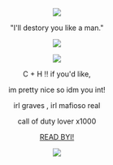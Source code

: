 <p align="center">
  <img src="https://64.media.tumblr.com/9eb9a3420c5f2ad9a25317ec008e2895/4e89607ad15c8962-62/s1280x1920/53161a1a8696dd27a34e4fc44cf571d829ffdf3c.pnj" />
</p>

<p align="center"> 
"I'll destory you like a man."


</p>

<p align="center">
  <img src="https://64.media.tumblr.com/a41883eb416d0bb9150e432176ff5447/49767fb56b85328a-79/s400x600/fbb217c1628186fcef09a23ded8c971d57e5f5c0.pnj" />
</p>


<p align="center">
  <img src="https://api.font-generator.com/preview/Hacked/46/22c322/none/Blue+%2F+Mafioso+%2F+Graves/d7235b917f9f56c23163ba23740f6e87.png" />
</p>

<p align="center"> 
  C + H !! if you'd like,
<p align="center"> 
  im pretty nice so idm you int!
<p align="center"> 
irl graves , irl mafioso real
<p align="center"> 
call of duty lover x1000
<p align="center"> 
</p>
<p align="center">
  <a href="https://rentry.co/skibidijohn" target="_blank">READ BYI!</a>
</p>


<p align="center">
  <img src="https://64.media.tumblr.com/72b023169fe170889f6930c650dcc8a1/4e89607ad15c8962-96/s1280x1920/5ca90a456621bf8856f396ba5a95288cbdad2931.pnj" />
</p>
<!--
**rottingvirus/rottingvirus** is a ✨ _special_ ✨ repository because its `README.md` (this file) appears on your GitHub profile.

Here are some ideas to get you started:

- 🔭 I’m currently working on ...
- 🌱 I’m currently learning ...
- 👯 I’m looking to collaborate on ...
- 🤔 I’m looking for help with ...
- 💬 Ask me about ...
- 📫 How to reach me: ...
- 😄 Pronouns: ...
- ⚡ Fun fact: ...
-->
